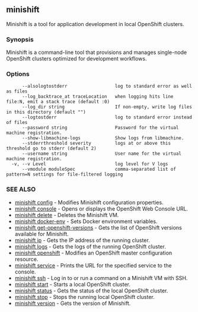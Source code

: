 ## minishift

Minishift is a tool for application development in local OpenShift clusters.

### Synopsis


Minishift is a command-line tool that provisions and manages single-node OpenShift clusters optimized for development workflows.

### Options

```
      --alsologtostderr                  log to standard error as well as files
      --log_backtrace_at traceLocation   when logging hits line file:N, emit a stack trace (default :0)
      --log_dir string                   If non-empty, write log files in this directory (default "")
      --logtostderr                      log to standard error instead of files
      --password string                  Password for the virtual machine registration.
      --show-libmachine-logs             Show logs from libmachine.
      --stderrthreshold severity         logs at or above this threshold go to stderr (default 2)
      --username string                  User name for the virtual machine registration.
  -v, --v Level                          log level for V logs
      --vmodule moduleSpec               comma-separated list of pattern=N settings for file-filtered logging
```

### SEE ALSO
* [minishift config](minishift_config.md)	 - Modifies Minishift configuration properties.
* [minishift console](minishift_console.md)	 - Opens or displays the OpenShift Web Console URL.
* [minishift delete](minishift_delete.md)	 - Deletes the Minishift VM.
* [minishift docker-env](minishift_docker-env.md)	 - Sets Docker environment variables.
* [minishift get-openshift-versions](minishift_get-openshift-versions.md)	 - Gets the list of OpenShift versions available for Minishift.
* [minishift ip](minishift_ip.md)	 - Gets the IP address of the running cluster.
* [minishift logs](minishift_logs.md)	 - Gets the logs of the running OpenShift cluster.
* [minishift openshift](minishift_openshift.md)	 - Modifies an OpenShift master configuration resource.
* [minishift service](minishift_service.md)	 - Prints the URL for the specified service to the console.
* [minishift ssh](minishift_ssh.md)	 - Log in to or run a command on a Minishift VM with SSH.
* [minishift start](minishift_start.md)	 - Starts a local OpenShift cluster.
* [minishift status](minishift_status.md)	 - Gets the status of the local OpenShift cluster.
* [minishift stop](minishift_stop.md)	 - Stops the running local OpenShift cluster.
* [minishift version](minishift_version.md)	 - Gets the version of Minishift.

